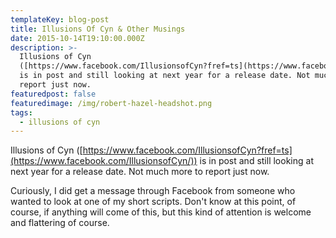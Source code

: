 ```yaml
---
templateKey: blog-post
title: Illusions Of Cyn & Other Musings
date: 2015-10-14T19:10:00.000Z
description: >-
  Illusions of Cyn
  ([https://www.facebook.com/IllusionsofCyn?fref=ts](https://www.facebook.com/IllusionsofCyn/))
  is in post and still looking at next year for a release date. Not much more to
  report just now.
featuredpost: false
featuredimage: /img/robert-hazel-headshot.png
tags:
  - illusions of cyn
---
```

Illusions of Cyn ([https://www.facebook.com/IllusionsofCyn?fref=ts](https://www.facebook.com/IllusionsofCyn/)) is in post and still looking at next year for a release date. Not much more to report just now.

Curiously, I did get a message through Facebook from someone who wanted to look at one of my short scripts. Don't know at this point, of course, if anything will come of this, but this kind of attention is welcome and flattering of course.

